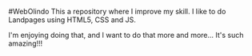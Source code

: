 #WebOlindo
This a repository where I improve my skill.
I like to do Landpages using HTML5, CSS and JS.

I'm enjoying doing that, and I want to do that more and more...
It's such amazing!!!
